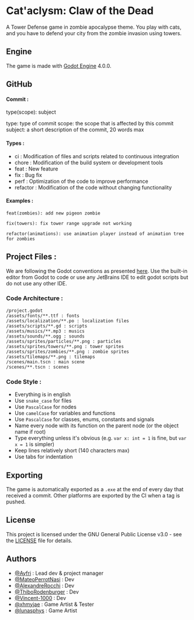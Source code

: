# Cat'aclysm: Claw of the Dead

A Tower Defense game in zombie apocalypse theme.
You play with cats, and you have to defend your city from the zombie invasion using towers.

## Engine

The game is made with [Godot Engine](https://godotengine.org/) 4.0.0.

## GitHub

#### Commit :

type(scope): subject

type: type of commit
scope: the scope that is affected by this commit
subject: a short description of the commit, 20 words max

#### Types :

* ci : Modification of files and scripts related to continuous integration
* chore : Modification of the build system or development tools
* feat : New feature
* fix : Bug fix
* perf : Optimization of the code to improve performance
* refactor : Modification of the code without changing functionality

#### Examples :

```
feat(zombies): add new pigeon zombie
```

```
fix(towers): fix tower range upgrade not working
```

```
refactor(animations): use animation player instead of animation tree for zombies
```

## Project Files :

We are following the Godot conventions as presented [here](https://docs.godotengine.org/en/latest/tutorials/best_practices/index.html).
Use the built-in editor from Godot to code or use any JetBrains IDE to edit godot scripts but do not use any other IDE.

### Code Architecture :

```
/project.godot
/assets/fonts/**.ttf : fonts
/assets/localization/**.po : localization files
/assets/scripts/**.gd : scripts
/assets/musics/**.mp3 : musics
/assets/sounds/**.ogg : sounds
/assets/sprites/particles/**.png : particles
/assets/sprites/towers/**.png : tower sprites
/assets/sprites/zombies/**.png : zombie sprites
/assets/tilemaps/**.png : tilemaps
/scenes/main.tscn : main scene
/scenes/**.tscn : scenes
```

### Code Style :

* Everything is in english
* Use `snake_case` for files
* Use `PascalCase` for nodes
* Use `camelCase` for variables and functions
* Use `PascalCase` for classes, enums, constants and signals
* Name every node with its function on the parent node (or the object name if root)
* Type everything unless it's obvious (e.g. `var x: int = 1` is fine, but `var x = 1` is simpler)
* Keep lines relatively short (140 characters max)
* Use tabs for indentation

## Exporting

The game is automatically exported as a `.exe` at the end of every day that received a commit.
Other platforms are exported by the CI when a tag is pushed.

## License

This project is licensed under the GNU General Public License v3.0 - see the [LICENSE](LICENSE) file for details.

## Authors

* [@Ayfri](https://github.com/Ayfri) : Lead dev & project manager
* [@MateoPerrotNasi](https://github.com/MateoPerrotNasi) : Dev
* [@AlexandreRocchi](https://github.com/AlexandreRocchi) : Dev
* [@ThiboRodenburger](https://github.com/ThiboRodenburger) : Dev
* [@Vincent-1000](https://github.com/Vincent-1000) : Dev
* [@xhmyjae](https://github.com/xhmyjae) : Game Artist & Tester
* [@lunasphys](https://gihtub.com/lunasphys) : Game Artist
